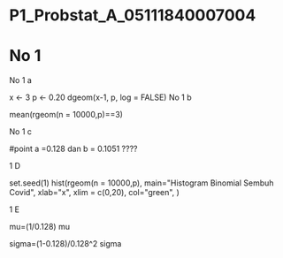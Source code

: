 # P1_Probstat_A_05111840007004

# No 1
  
  No 1 a
  
x <- 3
p <- 0.20
dgeom(x-1, p, log = FALSE)
No 1 b

mean(rgeom(n = 10000,p)==3)

No 1 c

#point a =0.128 dan b = 0.1051
????

1 D

  set.seed(1)
hist(rgeom(n = 10000,p),
     main="Histogram Binomial Sembuh Covid",
     xlab="x",
     xlim = c(0,20),
     col="green",
)

1 E

mu=(1/0.128)
mu

sigma=(1-0.128)/0.128^2
sigma
